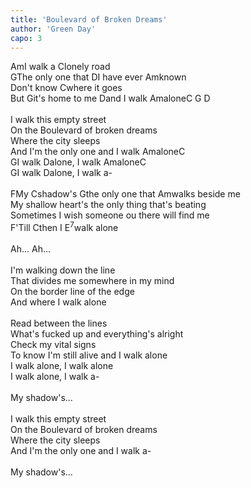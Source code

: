 ```yaml
---
title: 'Boulevard of Broken Dreams'
author: 'Green Day'
capo: 3
---
```


<verse number="1:"></verse><wrapper><chord>Am</chord></wrapper>I walk a <wrapper><chord>C</chord></wrapper>lonely road<Br>
<wrapper><chord>G</chord></wrapper>The only one that <wrapper><chord>D</chord></wrapper>I have ever <wrapper><chord>Am</chord></wrapper>known<br>
Don't know <wrapper><chord>C</chord></wrapper>where it goes<br>
But <wrapper><chord>G</chord></wrapper>it's home to me <wrapper><chord>D</chord></wrapper>and I walk <wrapper><chord>Am</chord></wrapper>alone<wrapper><chord>C&nbsp;G&nbsp;D</chord></wrapper><br>
<br>
<verse number="2:"></verse>I walk this empty street<br>
On the Boulevard of broken dreams<br>
Where the city sleeps<br>
And I'm the only one and I walk <wrapper><chord>Am</chord></wrapper>alone<wrapper><chord>C</chord></wrapper><br>
<wrapper><chord>G</chord></wrapper>I walk <wrapper><chord>D</chord></wrapper>alone, I walk <wrapper><chord>Am</chord></wrapper>alone<wrapper><chord>C</chord></wrapper><br>
<wrapper><chord>G</chord></wrapper>I walk <wrapper><chord>D</chord></wrapper>alone, I walk a-<br>
<br>
<verse number="R:"></verse><wrapper><chord>F</chord></wrapper>My <wrapper><chord>C</chord></wrapper>shadow's <wrapper><chord>G</chord></wrapper>the only one that <wrapper><chord>Am</chord></wrapper>walks beside me<br>
My shallow heart's the only thing that's beating<br>
Sometimes I wish someone ou there will find me<br>
<wrapper><chord>F</chord></wrapper>'Till <wrapper><chord>C</chord></wrapper>then I <wrapper><chord>E<sup>7</sup></chord></wrapper>walk alone<br>
<br>
Ah... Ah...<br>
<br>
<verse number="3:"></verse>I'm walking down the line<br>
That divides me somewhere in my mind<br>
On the border line of the edge<br>
And where I walk alone<br>
<br>
<verse number="4:"></verse>Read between the lines<br>
What's fucked up and everything's alright<br>
Check my vital signs<br>
To know I'm still alive and I walk alone<br>
I walk alone, I walk alone<br>
I walk alone, I walk a-<br>
<br>
<verse number="R:"></verse>My shadow's...<br>
<br>
<verse number="5:"></verse>I walk this empty street<br>
On the Boulevard of broken dreams<br>
Where the city sleeps<br>
And I'm the only one and I walk a-<br>
<br>
<verse number="R:"></verse>My shadow's...